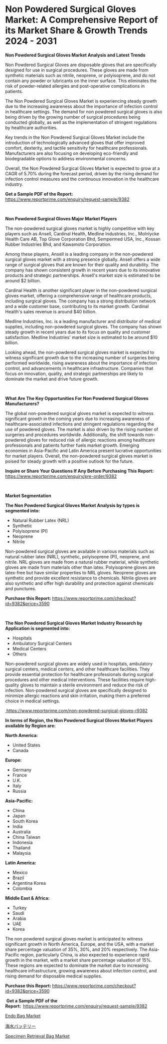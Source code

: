 <p><h1>Non Powdered Surgical Gloves Market: A Comprehensive Report of its Market Share & Growth Trends 2024 - 2031</h1></p><p><strong>Non Powdered Surgical Gloves Market Analysis and Latest Trends</strong></p>
<p><p>Non Powdered Surgical Gloves are disposable gloves that are specifically designed for use in surgical procedures. These gloves are made from synthetic materials such as nitrile, neoprene, or polyisoprene, and do not contain any powder or lubricants on the inner surface. This eliminates the risk of powder-related allergies and post-operative complications in patients.</p><p>The Non Powdered Surgical Gloves Market is experiencing steady growth due to the increasing awareness about the importance of infection control in healthcare settings. The demand for non powdered surgical gloves is also being driven by the growing number of surgical procedures being conducted globally, as well as the implementation of stringent regulations by healthcare authorities.</p><p>Key trends in the Non Powdered Surgical Gloves Market include the introduction of technologically advanced gloves that offer improved comfort, dexterity, and tactile sensitivity for healthcare professionals. Manufacturers are also focusing on developing eco-friendly and biodegradable options to address environmental concerns.</p><p>Overall, the Non Powdered Surgical Gloves Market is expected to grow at a CAGR of 5.70% during the forecast period, driven by the rising demand for infection control measures and the continuous innovation in the healthcare industry.</p></p>
<p><strong>Get a Sample PDF of the Report:&nbsp;</strong> <a href="https://www.reportprime.com/enquiry/request-sample/9382">https://www.reportprime.com/enquiry/request-sample/9382</a></p>
<p>&nbsp;</p>
<p><strong>Non Powdered Surgical Gloves Major Market Players</strong></p>
<p><p>The non-powdered surgical gloves market is highly competitive with key players such as Ansell, Cardinal Health, Medline Industries, Inc., Molnlycke Health Care AB, Top Glove Corporation Bhd, Sempermed USA, Inc., Kossan Rubber Industries Bhd, and Kawamoto Corporation. </p><p>Among these players, Ansell is a leading company in the non-powdered surgical gloves market with a strong presence globally. Ansell offers a wide range of surgical gloves that are known for their quality and durability. The company has shown consistent growth in recent years due to its innovative products and strategic partnerships. Ansell's market size is estimated to be around $2 billion.</p><p>Cardinal Health is another significant player in the non-powdered surgical gloves market, offering a comprehensive range of healthcare products, including surgical gloves. The company has a strong distribution network and a wide customer base, contributing to its market growth. Cardinal Health's sales revenue is around $40 billion.</p><p>Medline Industries, Inc. is a leading manufacturer and distributor of medical supplies, including non-powdered surgical gloves. The company has shown steady growth in recent years due to its focus on quality and customer satisfaction. Medline Industries' market size is estimated to be around $10 billion.</p><p>Looking ahead, the non-powdered surgical gloves market is expected to witness significant growth due to the increasing number of surgeries being performed worldwide, rising awareness about the importance of infection control, and advancements in healthcare infrastructure. Companies that focus on innovation, quality, and strategic partnerships are likely to dominate the market and drive future growth.</p></p>
<p>&nbsp;</p>
<p><strong>What Are The Key Opportunities For Non Powdered Surgical Gloves Manufacturers?</strong></p>
<p><p>The global non-powdered surgical gloves market is expected to witness significant growth in the coming years due to increasing awareness of healthcare-associated infections and stringent regulations regarding the use of powdered gloves. The market is also driven by the rising number of surgeries and procedures worldwide. Additionally, the shift towards non-powdered gloves for reduced risk of allergic reactions among healthcare professionals and patients further fuels market growth. Emerging economies in Asia-Pacific and Latin America present lucrative opportunities for market players. Overall, the non-powdered surgical gloves market is poised for steady growth with a positive outlook for the future.</p></p>
<p><strong>Inquire or Share Your Questions If Any Before Purchasing This Report:</strong> <a href="https://www.reportprime.com/enquiry/pre-order/9382">https://www.reportprime.com/enquiry/pre-order/9382</a></p>
<p>&nbsp;</p>
<p><strong>Market Segmentation</strong></p>
<p><strong>The Non Powdered Surgical Gloves Market Analysis by types is segmented into:</strong></p>
<p><ul><li>Natural Rubber Latex (NRL)</li><li>Synthetic</li><li>Polyisoprene (PI)</li><li>Neoprene</li><li>Nitrile</li></ul></p>
<p><p>Non-powdered surgical gloves are available in various materials such as natural rubber latex (NRL), synthetic, polyisoprene (PI), neoprene, and nitrile. NRL gloves are made from a natural rubber material, while synthetic gloves are made from materials other than latex. Polyisoprene gloves are latex-free but have similar properties to NRL gloves. Neoprene gloves are synthetic and provide excellent resistance to chemicals. Nitrile gloves are also synthetic and offer high durability and protection against chemicals and punctures.</p></p>
<p><strong>Purchase this Report:&nbsp;</strong><a href="https://www.reportprime.com/checkout?id=9382&price=3590">https://www.reportprime.com/checkout?id=9382&price=3590</a></p>
<p>&nbsp;</p>
<p><strong>The Non Powdered Surgical Gloves Market Industry Research by Application is segmented into:</strong></p>
<p><ul><li>Hospitals</li><li>Ambulatory Surgical Centers</li><li>Medical Centers</li><li>Others</li></ul></p>
<p><p>Non-powdered surgical gloves are widely used in hospitals, ambulatory surgical centers, medical centers, and other healthcare facilities. They provide essential protection for healthcare professionals during surgical procedures and other medical interventions. These facilities require high-quality gloves to maintain a sterile environment and reduce the risk of infection. Non-powdered surgical gloves are specifically designed to minimize allergic reactions and skin irritation, making them a preferred choice in medical settings.</p></p>
<p><a href="https://www.reportprime.com/non-powdered-surgical-gloves-r9382">&nbsp;https://www.reportprime.com/non-powdered-surgical-gloves-r9382</a></p>
<p><strong>In terms of Region, the Non Powdered Surgical Gloves Market Players available by Region are:</strong></p>
<p>
    <p> <strong> North America: </strong>
        <ul>
            <li>United States</li>
            <li>Canada</li>
        </ul>
        </p> 
    <p> <strong> Europe: </strong>
        <ul>
            <li>Germany</li>
            <li>France</li>
            <li>U.K.</li>
            <li>Italy</li>
            <li>Russia</li>
        </ul>
        </p> 
    <p> <strong> Asia-Pacific: </strong>
        <ul>
            <li>China</li>
            <li>Japan</li>
            <li>South Korea</li>
            <li>India</li>
            <li>Australia</li>
            <li>China Taiwan</li>
            <li>Indonesia</li>
            <li>Thailand</li>
            <li>Malaysia</li>
        </ul>
        </p> 
    <p> <strong> Latin America: </strong>
        <ul>
            <li>Mexico</li>
            <li>Brazil</li>
            <li>Argentina Korea</li>
            <li>Colombia</li>
        </ul>
        </p> 
    <p> <strong> Middle East & Africa: </strong>
        <ul>
            <li>Turkey</li>
            <li>Saudi</li>
            <li>Arabia</li>
            <li>UAE</li>
            <li>Korea</li>
        </ul>
    </p>
    </p>
<p><p>The non powdered surgical gloves market is anticipated to witness significant growth in North America, Europe, and the USA, with a market share percentage valuation of 35%, 30%, and 20% respectively. The Asia-Pacific region, particularly China, is also expected to experience rapid growth in the market, with a market share percentage valuation of 15%. These regions are expected to dominate the market due to increasing healthcare infrastructure, growing awareness about infection control, and rising demand for disposable medical supplies.</p></p>
<p><strong>Purchase this Report: </strong><a href="https://www.reportprime.com/checkout?id=9382&price=3590">https://www.reportprime.com/checkout?id=9382&price=3590</a></p>
<p>&nbsp;<strong>Get a Sample PDF of the Report:&nbsp;&nbsp;</strong><a href="https://www.reportprime.com/enquiry/request-sample/9382">https://www.reportprime.com/enquiry/request-sample/9382</a></p>
<p><strong></strong></p>
<p><p><a href="https://github.com/dimitrishawkinswaynenp91rgz/Market-Research-Report-List-2/blob/main/endo-bag-market.md">Endo Bag Market</a></p><p><a href="https://github.com/one-cool-chick/Market-Research-Report-List-1/blob/main/660621823544.md">海水バッテリー</a></p><p><a href="https://github.com/changoleonlaverguenzanoexiste/Market-Research-Report-List-2/blob/main/specimen-retrieval-bag-market.md">Specimen Retrieval Bag Market</a></p></p>